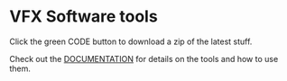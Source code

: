 # VFX Software tools

Click the green CODE button to download a zip of the latest stuff.

Check out the [DOCUMENTATION](https://sharktacos.github.io/VFX-software-prefs/) for details on the tools and how to use them.

